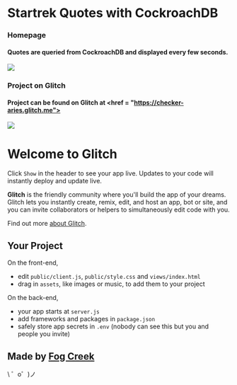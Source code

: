 Startrek Quotes with CockroachDB
================================
### Homepage
#### Quotes are queried from CockroachDB and displayed every few seconds.  
<img src="https://i.imgur.com/TiGjKH8.png"></img>

### Project on Glitch
#### Project can be found on Glitch at <href = "https://checker-aries.glitch.me">
<img src="https://i.imgur.com/IEd1qdV.png"></img>

Welcome to Glitch
=================

Click `Show` in the header to see your app live. Updates to your code will instantly deploy and update live.

**Glitch** is the friendly community where you'll build the app of your dreams. Glitch lets you instantly create, remix, edit, and host an app, bot or site, and you can invite collaborators or helpers to simultaneously edit code with you.

Find out more [about Glitch](https://glitch.com/about).


Your Project
------------

On the front-end,
- edit `public/client.js`, `public/style.css` and `views/index.html`
- drag in `assets`, like images or music, to add them to your project

On the back-end,
- your app starts at `server.js`
- add frameworks and packages in `package.json`
- safely store app secrets in `.env` (nobody can see this but you and people you invite)


Made by [Fog Creek](https://fogcreek.com/)
-------------------

\ ゜o゜)ノ
